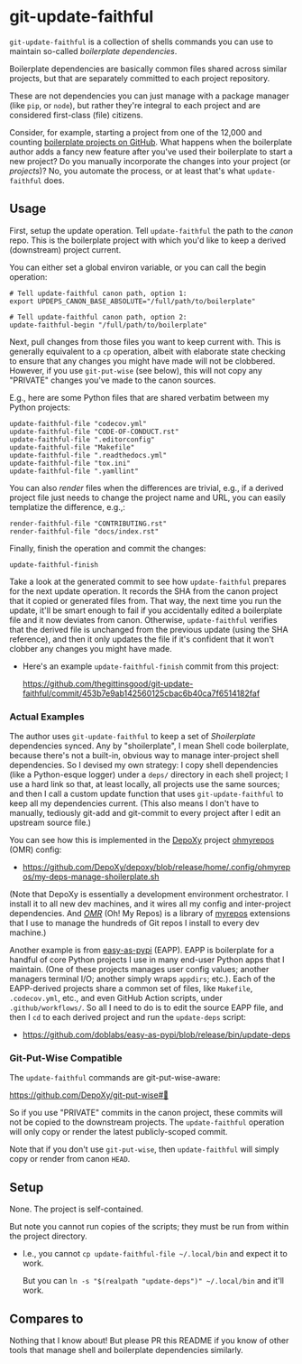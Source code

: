 # git-update-faithful

`git-update-faithful` is a collection of shells commands you can
use to maintain so-called *boilerplate dependencies*.

Boilerplate dependencies are basically common files shared across
similar projects, but that are separately committed to each project
repository.

These are not dependencies you can just manage with a package
manager (like `pip`, or `node`), but rather they're integral to
each project and are considered first-class (file) citizens.

Consider, for example, starting a project from one of the 12,000
and counting
[boilerplate projects on GitHub](https://github.com/topics/boilerplate).
What happens when the boilerplate author adds a fancy new feature
after you've used their boilerplate to start a new project? Do you
manually incorporate the changes into your project (or *projects*)?
No, you automate the process, or at least that's what `update-faithful`
does.

## Usage

First, setup the update operation. Tell `update-faithful` the path
to the *canon* repo. This is the boilerplate project with which
you'd like to keep a derived (downstream) project current.

You can either set a global environ variable, or you can call the
begin operation:

  ```
  # Tell update-faithful canon path, option 1:
  export UPDEPS_CANON_BASE_ABSOLUTE="/full/path/to/boilerplate"

  # Tell update-faithful canon path, option 2:
  update-faithful-begin "/full/path/to/boilerplate"
  ```

Next, pull changes from those files you want to keep current with.
This is generally equivalent to a `cp` operation, albeit with
elaborate state checking to ensure that any changes you might
have made will not be clobbered. However, if you use `git-put-wise`
(see below), this will not copy any "PRIVATE" changes you've made
to the canon sources.

E.g., here are some Python files that are shared verbatim between
my Python projects:

  ```
  update-faithful-file "codecov.yml"
  update-faithful-file "CODE-OF-CONDUCT.rst"
  update-faithful-file ".editorconfig"
  update-faithful-file "Makefile"
  update-faithful-file ".readthedocs.yml"
  update-faithful-file "tox.ini"
  update-faithful-file ".yamllint"
  ```

You can also *render* files when the differences are trivial, e.g.,
if a derived project file just needs to change the project name
and URL, you can easily templatize the difference, e.g.,:

  ```
  render-faithful-file "CONTRIBUTING.rst"
  render-faithful-file "docs/index.rst"
  ```

Finally, finish the operation and commit the changes:

   ```
   update-faithful-finish
   ```

Take a look at the generated commit to see how `update-faithful`
prepares for the next update operation. It records the SHA from
the canon project that it copied or generated files from. That
way, the next time you run the update, it'll be smart enough to
fail if you accidentally edited a boilerplate file and it now
deviates from canon. Otherwise, `update-faithful` verifies that
the derived file is unchanged from the previous update (using
the SHA reference), and then it only updates the file if it's
confident that it won't clobber any changes you might have made.

- Here's an example `update-faithful-finish` commit from this project:

  https://github.com/thegittinsgood/git-update-faithful/commit/453b7e9ab142560125cbac6b40ca7f6514182faf

### Actual Examples

The author uses `git-update-faithful` to keep a set of *Shoilerplate*
dependencies synced. Any by "shoilerplate", I mean Shell code boilerplate,
because there's not a built-in, obvious way to manage inter-project
shell dependencies. So I devised my own strategy: I copy shell
dependencies (like a Python-esque logger) under a `deps/` directory
in each shell project; I use a hard link so that, at least locally,
all projects use the same sources; and then I call a custom update
function that uses `git-update-faithful` to keep all my dependencies
current. (This also means I don't have to manually, tediously git-add
and git-commit to every project after I edit an upstream source file.)

You can see how this is implemented in the
[DepoXy](https://github.com/DepoXy/depoxy#🍯)
project [ohmyrepos](https://github.com/landonb/ohmyrepos#😤) (OMR)
config:

- https://github.com/DepoXy/depoxy/blob/release/home/.config/ohmyrepos/my-deps-manage-shoilerplate.sh

(Note that DepoXy is essentially a development environment orchestrator.
I install it to all new dev machines, and it wires all my config and
inter-project dependencies. And *[OMR](https://github.com/landonb/ohmyrepos#😤)* (Oh! My Repos) is a library of
[myrepos](https://myrepos.branchable.com/) extensions that I use to
manage the hundreds of Git repos I install to every dev machine.)

Another example is from
[easy-as-pypi](https://github.com/doblabs/easy-as-pypi#🥧) (EAPP).
EAPP is boilerplate for a handful of core Python projects I use in many 
end-user Python apps that I maintain. (One of these projects manages user
config values; another managers terminal I/O; another simply wraps `appdirs`;
etc.). Each of the EAPP-derived projects share a common set of files, like
`Makefile`, `.codecov.yml`, etc., and even GitHub Action scripts, under
`.github/workflows/`. So all I need to do is to edit the source EAPP file,
and then I `cd` to each derived project and run the `update-deps` script:

- https://github.com/doblabs/easy-as-pypi/blob/release/bin/update-deps

### Git-Put-Wise Compatible

The `update-faithful` commands are git-put-wise-aware:

  https://github.com/DepoXy/git-put-wise#🥨

So if you use "PRIVATE" commits in the canon project, these commits
will not be copied to the downstream projects. The `update-faithful`
operation will only copy or render the latest publicly-scoped commit.

Note that if you don't use `git-put-wise`, then `update-faithful` will
simply copy or render from canon `HEAD`.

## Setup

None. The project is self-contained.

But note you cannot run copies of the scripts; they must be run from
within the project directory.

- I.e., you cannot `cp update-faithful-file ~/.local/bin` and expect it to work.

  But you can `ln -s "$(realpath "update-deps")" ~/.local/bin` and it'll work.

## Compares to

Nothing that I know about! But please PR this README if you know of
other tools that manage shell and boilerplate dependencies similarly.

